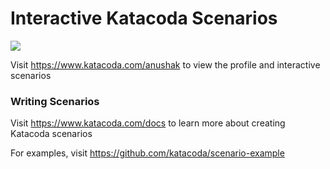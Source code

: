 # Interactive Katacoda Scenarios

[![](http://shields.katacoda.com/katacoda/anushak/count.svg)](https://www.katacoda.com/anushak "Get your profile on Katacoda.com")

Visit https://www.katacoda.com/anushak to view the profile and interactive scenarios

### Writing Scenarios
Visit https://www.katacoda.com/docs to learn more about creating Katacoda scenarios

For examples, visit https://github.com/katacoda/scenario-example
